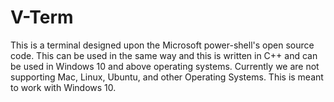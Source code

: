 # V-Term
This is a terminal designed upon the Microsoft power-shell's open source code. This can be used in the same way and this is written in C++ and can be used in Windows 10 and above operating systems. Currently we are not supporting Mac, Linux, Ubuntu, and other Operating Systems. This is meant to work with Windows 10.
